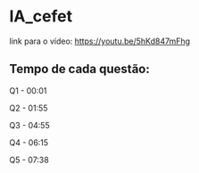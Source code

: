 # IA_cefet

link para o vídeo: https://youtu.be/5hKd847mFhg

## Tempo de cada questão:

Q1 - 00:01 

Q2 - 01:55

Q3 - 04:55

Q4 - 06:15

Q5 - 07:38
